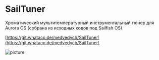 SailTuner
===================

Хроматический мультитемпературный инструментальный тюнер для Aurora OS (собрана из исходных кодов под Sailfish OS)

[https://git.whataco.de/medvedych/SailTuner](https://git.whataco.de/medvedych/SailTuner)

![picture](../data/desktop-landscape.png)